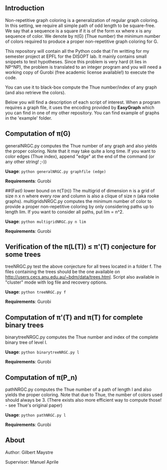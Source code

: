## Introduction

Non-repetitive graph coloring is a generalization of regular graph coloring. In this setting, we require all simple path of odd length to be square-free. We say that a sequence is a square if it is of the form xx where x is any sequence of color. We denote by π(G) (Thue number) the minimum number of colors required to produce a proper non-repetitive graph coloring for G.

This repository will contain all the Python code that I'm writting for my semester project at EPFL for the DISOPT lab. It mainly contains small snippets to test hypotheses. Since this problem is very hard (it lies in NP^NP), the problem is translated to an integer program and you will need a working copy of Gurobi (free academic license available!) to execute the code.

You can use it to black-box compute the Thue number/index of any graph (and also retrieve the colors).

Below you will find a description of each script of interest. When a program requires a graph file, it uses the encoding provided by **EasyGraph** which you can find in one of my other repository. You can find example of graphs in the 'example' folder.

## Computation of π(G)
generalNRGC.py computes the Thue number of any graph and also yields the proper coloring. Note that it may take quite a long time. If you want to color edges (Thue index), append "edge" at the end of the command (or any other string! ;-))

**Usage**: `python generalNRGC.py graphfile (edge)`

**Requirements**: Gurobi

##(Fast) lower bound on π(T(n))
The multigrid of dimension n is a grid of size n x n where every row and column is also a clique of size n (aka rooke graphs). multigridsNRGC.py computes the minimum number of color to provide a proper non-repetitive coloring by only considering paths up to length lim. If you want to consider all paths, put lim = n^2.

**Usage**: `python multigridNRGC.py n lim`

**Requirements**: Gurobi

## Verification of the π(L(T)) ≤ π'(T) conjecture for some trees
treeNRGC.py test the above conjecture for all trees located in a folder f. The files containing the trees should be the one available on http://users.cecs.anu.edu.au/~bdm/data/trees.html. Script also available in "cluster" mode with log file and recovery options.

**Usage**: `python treeNRGC.py f`

**Requirements**: Gurobi

## Computation of π'(T) and π(T) for complete binary trees
binarytreeNRGC.py computes the Thue number and index of the complete binary tree of level l.

**Usage**: `python binarytreeNRGC.py l`

**Requirements**: Gurobi

## Computation of π(P_n)
pathNRGC.py computes the Thue number of a path of length l and also yields the proper coloring. Note that due to Thue, the number of colors used should always be 3. (There exists also more efficient way to compute those! - see Thue's original paper)

**Usage**: `python pathNRGC.py l`

**Requirements**: Gurobi


## About
Author: Gilbert Maystre

Supervisor: Manuel Aprile
